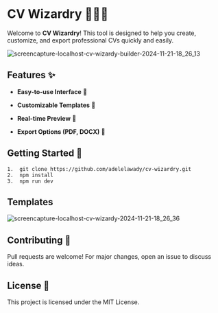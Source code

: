 CV Wizardry 🧙‍♂️📄
===================

Welcome to **CV Wizardry**! This tool is designed to help you create, customize, and export professional CVs quickly and easily.

![screencapture-localhost-cv-wizardy-builder-2024-11-21-18_26_13](https://github.com/user-attachments/assets/093b05af-b885-465d-8241-3a8a78c9c98a)


Features ✨
----------

*   **Easy-to-use Interface** 🌟
    
*   **Customizable Templates** 🎨
    
*   **Real-time Preview** 👀
    
*   **Export Options (PDF, DOCX)** 📂

Getting Started 🚀
------------------
```
1.  git clone https://github.com/adelelawady/cv-wizardry.git
2.  npm install
3.  npm run dev
```

Templates
-----------
![screencapture-localhost-cv-wizardy-2024-11-21-18_26_36](https://github.com/user-attachments/assets/08a87ebd-3a4b-4610-8c87-79967c59a099)





Contributing 🤝
---------------

Pull requests are welcome! For major changes, open an issue to discuss ideas.

License 📜
----------

This project is licensed under the MIT License.
